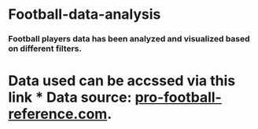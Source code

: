 # Football-data-analysis
### Football players data has been analyzed and visualized based on different filters.

# Data used can be accssed via this link * **Data source:** [pro-football-reference.com](https://www.pro-football-reference.com/).